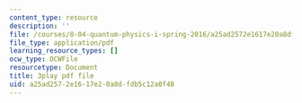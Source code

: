 ```yaml
---
content_type: resource
description: ''
file: /courses/8-04-quantum-physics-i-spring-2016/a25ad2572e1617e20a8dfdb5c12a0f48_xoCHe0mtxu0.pdf
file_type: application/pdf
learning_resource_types: []
ocw_type: OCWFile
resourcetype: Document
title: 3play pdf file
uid: a25ad257-2e16-17e2-0a8d-fdb5c12a0f48
---
```

